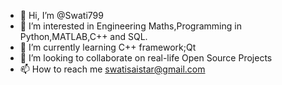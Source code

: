 - 👋 Hi, I’m @Swati799
- 👀 I’m interested in Engineering Maths,Programming in Python,MATLAB,C++ and SQL.
- 🌱 I’m currently learning C++ framework;Qt
- 💞️ I’m looking to collaborate on real-life Open Source Projects 
- 📫 How to reach me swatisaistar@gmail.com

<!---
Swati799/Swati799 is a ✨ special ✨ repository because its `README.md` (this file) appears on your GitHub profile.
You can click the Preview link to take a look at your changes.
--->
